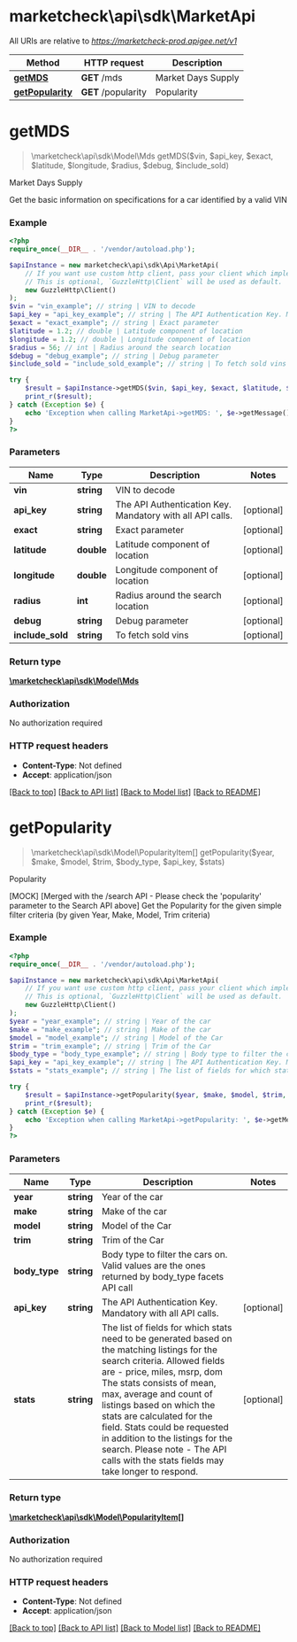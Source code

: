 # marketcheck\api\sdk\MarketApi

All URIs are relative to *https://marketcheck-prod.apigee.net/v1*

Method | HTTP request | Description
------------- | ------------- | -------------
[**getMDS**](MarketApi.md#getMDS) | **GET** /mds | Market Days Supply
[**getPopularity**](MarketApi.md#getPopularity) | **GET** /popularity | Popularity


# **getMDS**
> \marketcheck\api\sdk\Model\Mds getMDS($vin, $api_key, $exact, $latitude, $longitude, $radius, $debug, $include_sold)

Market Days Supply

Get the basic information on specifications for a car identified by a valid VIN

### Example
```php
<?php
require_once(__DIR__ . '/vendor/autoload.php');

$apiInstance = new marketcheck\api\sdk\Api\MarketApi(
    // If you want use custom http client, pass your client which implements `GuzzleHttp\ClientInterface`.
    // This is optional, `GuzzleHttp\Client` will be used as default.
    new GuzzleHttp\Client()
);
$vin = "vin_example"; // string | VIN to decode
$api_key = "api_key_example"; // string | The API Authentication Key. Mandatory with all API calls.
$exact = "exact_example"; // string | Exact parameter
$latitude = 1.2; // double | Latitude component of location
$longitude = 1.2; // double | Longitude component of location
$radius = 56; // int | Radius around the search location
$debug = "debug_example"; // string | Debug parameter
$include_sold = "include_sold_example"; // string | To fetch sold vins

try {
    $result = $apiInstance->getMDS($vin, $api_key, $exact, $latitude, $longitude, $radius, $debug, $include_sold);
    print_r($result);
} catch (Exception $e) {
    echo 'Exception when calling MarketApi->getMDS: ', $e->getMessage(), PHP_EOL;
}
?>
```

### Parameters

Name | Type | Description  | Notes
------------- | ------------- | ------------- | -------------
 **vin** | **string**| VIN to decode |
 **api_key** | **string**| The API Authentication Key. Mandatory with all API calls. | [optional]
 **exact** | **string**| Exact parameter | [optional]
 **latitude** | **double**| Latitude component of location | [optional]
 **longitude** | **double**| Longitude component of location | [optional]
 **radius** | **int**| Radius around the search location | [optional]
 **debug** | **string**| Debug parameter | [optional]
 **include_sold** | **string**| To fetch sold vins | [optional]

### Return type

[**\marketcheck\api\sdk\Model\Mds**](../Model/Mds.md)

### Authorization

No authorization required

### HTTP request headers

 - **Content-Type**: Not defined
 - **Accept**: application/json

[[Back to top]](#) [[Back to API list]](../../README.md#documentation-for-api-endpoints) [[Back to Model list]](../../README.md#documentation-for-models) [[Back to README]](../../README.md)

# **getPopularity**
> \marketcheck\api\sdk\Model\PopularityItem[] getPopularity($year, $make, $model, $trim, $body_type, $api_key, $stats)

Popularity

[MOCK] [Merged with the /search API - Please check the 'popularity' parameter to the Search API above] Get the Popularity for the given simple filter criteria (by given Year, Make, Model, Trim criteria)

### Example
```php
<?php
require_once(__DIR__ . '/vendor/autoload.php');

$apiInstance = new marketcheck\api\sdk\Api\MarketApi(
    // If you want use custom http client, pass your client which implements `GuzzleHttp\ClientInterface`.
    // This is optional, `GuzzleHttp\Client` will be used as default.
    new GuzzleHttp\Client()
);
$year = "year_example"; // string | Year of the car
$make = "make_example"; // string | Make of the car
$model = "model_example"; // string | Model of the Car
$trim = "trim_example"; // string | Trim of the Car
$body_type = "body_type_example"; // string | Body type to filter the cars on. Valid values are the ones returned by body_type facets API call
$api_key = "api_key_example"; // string | The API Authentication Key. Mandatory with all API calls.
$stats = "stats_example"; // string | The list of fields for which stats need to be generated based on the matching listings for the search criteria. Allowed fields are - price, miles, msrp, dom The stats consists of mean, max, average and count of listings based on which the stats are calculated for the field. Stats could be requested in addition to the listings for the search. Please note - The API calls with the stats fields may take longer to respond.

try {
    $result = $apiInstance->getPopularity($year, $make, $model, $trim, $body_type, $api_key, $stats);
    print_r($result);
} catch (Exception $e) {
    echo 'Exception when calling MarketApi->getPopularity: ', $e->getMessage(), PHP_EOL;
}
?>
```

### Parameters

Name | Type | Description  | Notes
------------- | ------------- | ------------- | -------------
 **year** | **string**| Year of the car |
 **make** | **string**| Make of the car |
 **model** | **string**| Model of the Car |
 **trim** | **string**| Trim of the Car |
 **body_type** | **string**| Body type to filter the cars on. Valid values are the ones returned by body_type facets API call |
 **api_key** | **string**| The API Authentication Key. Mandatory with all API calls. | [optional]
 **stats** | **string**| The list of fields for which stats need to be generated based on the matching listings for the search criteria. Allowed fields are - price, miles, msrp, dom The stats consists of mean, max, average and count of listings based on which the stats are calculated for the field. Stats could be requested in addition to the listings for the search. Please note - The API calls with the stats fields may take longer to respond. | [optional]

### Return type

[**\marketcheck\api\sdk\Model\PopularityItem[]**](../Model/PopularityItem.md)

### Authorization

No authorization required

### HTTP request headers

 - **Content-Type**: Not defined
 - **Accept**: application/json

[[Back to top]](#) [[Back to API list]](../../README.md#documentation-for-api-endpoints) [[Back to Model list]](../../README.md#documentation-for-models) [[Back to README]](../../README.md)


